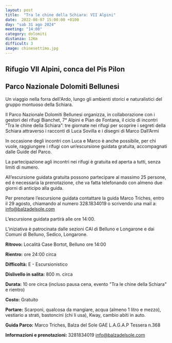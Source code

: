 ```yaml
---
layout: post
title:  "Tra le chine della Schiara: VII Alpini"
date:  2022-08-07 15:00:00 +0100
day: "sab 31 ago 2024"
meeting: "14:00"
category: dolomiti 
distanza: 12Km
difficult: 3
image: chinesettimo.jpg
---
```


## Rifugio VII Alpini, conca del Pis Pilon

## Parco Nazionale Dolomiti Bellunesi

Un viaggio nella forra dell'Ardo, lungo gli ambienti storici e naturalistici del gruppo montuoso della Schiara.

Il Parco Nazionale Dolomiti Bellunesi organizza, in collaborazione con i gestori dei rifugi Bianchet, 7° Alpini e Pian de Fontana, il ciclo di incontri “Tra le chine della Schiara”: tre giornate nei rifugi per scoprire i segreti della Schiara attraverso i racconti di Luca Sovilla e i disegni di Marco Dall’Armi

In occasione degli incontri con Luca e Marco è anche possibile, per chi vuole, raggiungere i rifugi con un’escursione guidata gratuita, accompagnati dalle Guide del Parco.

La partecipazione agli incontri nei rifugi è gratuita ed aperta a tutti, senza limiti di numero.

All’escursione guidata gratuita possono partecipare al massimo 25 persone, ed è necessaria la prenotazione, che va fatta telefonando con almeno due giorni di anticipo alla guida.

Per prenotare l’escursione guidata contattare la guida Marco Triches, entro il 29 agosto, chiamando al numero 328.1834019 o scrivendo una mail a: info@balzadelsole.com

L’escursione guidata partirà alle ore 14:00.

L’iniziativa è patrocinata dalle sezioni CAI di Belluno e Longarone e dai Comuni di Belluno, Sedico, Longarone.

**Ritrovo:** Località Case Bortot, Belluno ore 14:00

**Rientro:** ore 24:00 circa 

**Difficoltà:** E - Escursionistico

**Dislivello in salita:**  800 m. circa

**Durata:** 10 ore circa (incluso pausa cena, evento "Tra le chine della Schiara" e rientro)

**Costo:** Gratuito

**Portare:** Scarponi, qualcosa da mangiare, acqua (almeno 1 litro e mezzo), vestiario a strati, bastoncini (chi li usa), Kway, cambio abiti in auto.
 
**Guida Parco:** Marco Triches, Balza del Sole
GAE L.A.G.A.P Tessera n.368

**Informazioni e prenotazioni:** 3281834019 info@balzadelsole.com 

